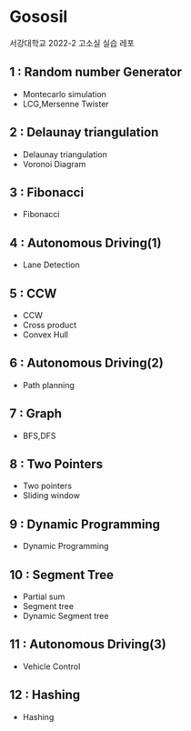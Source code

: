 # Gososil
서강대학교 2022-2 고소실 실습 레포

## 1 : Random number Generator
- Montecarlo simulation
- LCG,Mersenne Twister

## 2 : Delaunay triangulation
- Delaunay triangulation
- Voronoi Diagram

## 3 : Fibonacci
- Fibonacci

## 4 : Autonomous Driving(1)
- Lane Detection

## 5 : CCW
- CCW
- Cross product
- Convex Hull

## 6 : Autonomous Driving(2)
- Path planning

## 7 : Graph
- BFS,DFS

## 8 : Two Pointers
- Two pointers
- Sliding window

## 9 : Dynamic Programming
- Dynamic Programming

## 10 : Segment Tree
- Partial sum
- Segment tree
- Dynamic Segment tree

## 11 : Autonomous Driving(3)
- Vehicle Control

## 12 : Hashing
- Hashing
